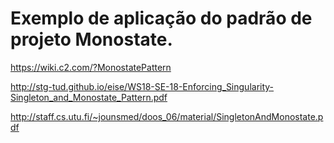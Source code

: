 # Exemplo de aplicação do padrão de projeto Monostate.
 
https://wiki.c2.com/?MonostatePattern

http://stg-tud.github.io/eise/WS18-SE-18-Enforcing_Singularity-Singleton_and_Monostate_Pattern.pdf

http://staff.cs.utu.fi/~jounsmed/doos_06/material/SingletonAndMonostate.pdf